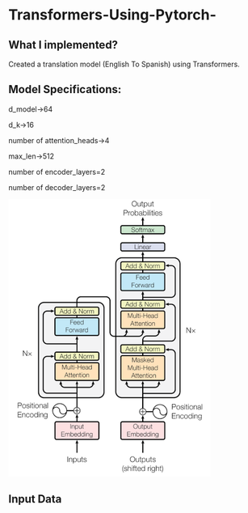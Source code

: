 # Transformers-Using-Pytorch-

## What I implemented?
Created a translation model (English To Spanish) using Transformers.

## Model Specifications:
d_model->64

d_k->16

number of attention_heads->4

max_len->512

number of encoder_layers=2

number of decoder_layers=2

![Alt text](/transformer_structure.png)

## Input Data
